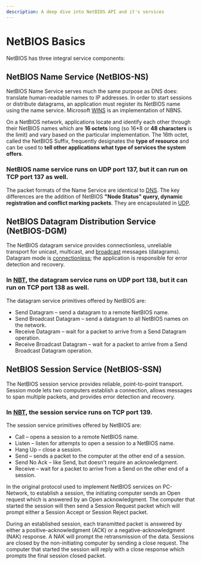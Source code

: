 ```yaml
---
description: A deep dive into NetBIOS API and it's services
---
```


# NetBIOS Basics

NetBIOS has three integral service components:

## NetBIOS Name Service (NetBIOS-NS)

NetBIOS Name Service serves much the same purpose as DNS does: translate human-readable names to IP addresses. In order to start sessions or distribute datagrams, an application must register its NetBIOS name using the name service. Microsoft [WINS](https://en.wikipedia.org/wiki/Windows\_Internet\_Name\_Service) is an implementation of NBNS.

On a NetBIOS network, applications locate and identify each other through their NetBIOS names which are **16 octets** long (so 16\*8 or **48 characters** is the limit) and vary based on the particular implementation. The 16th octet, called the NetBIOS Suffix, frequently designates the **type of resource** and can be used to **tell other applications what type of services the system offers**.

### **NetBIOS name service runs on UDP port 137, but it can run on TCP port 137 as well.**&#x20;

The packet formats of the Name Service are identical to [DNS](https://en.wikipedia.org/wiki/Domain\_Name\_System). The key differences are the addition of NetBIOS **"Node Status" query, dynamic registration and conflict marking packets**. They are encapsulated in [UDP](https://en.wikipedia.org/wiki/User\_Datagram\_Protocol).&#x20;

## NetBIOS Datagram Distribution Service (NetBIOS-DGM)

The NetBIOS datagram service provides connectionless, unreliable transport for unicast, multicast, and [broadcast](https://learn.microsoft.com/en-us/openspecs/windows\_protocols/ms-cifs/760f8b7f-9a8a-4f0c-a044-1501a83a933b#gt\_7f275cc2-a1c5-47d7-83ae-9a84178f2481) messages (datagrams). Datagram mode is [connectionless](https://en.wikipedia.org/wiki/Connectionless); the application is responsible for error detection and recovery.&#x20;

### **In** [**NBT**](https://en.wikipedia.org/wiki/NetBIOS\_over\_TCP/IP)**, the datagram service runs on UDP port 138, but it can run on TCP port 138 as well.**

The datagram service primitives offered by NetBIOS are:

* Send Datagram – send a datagram to a remote NetBIOS name.
* Send Broadcast Datagram – send a datagram to all NetBIOS names on the network.
* Receive Datagram – wait for a packet to arrive from a Send Datagram operation.
* Receive Broadcast Datagram – wait for a packet to arrive from a Send Broadcast Datagram operation.

## NetBIOS Session Service (NetBIOS-SSN)

The NetBIOS session service provides reliable, point-to-point transport. Session mode lets two computers establish a connection, allows messages to span multiple packets, and provides error detection and recovery.&#x20;

### In [NBT](https://en.wikipedia.org/wiki/NetBIOS\_over\_TCP/IP), the session service runs on TCP port 139.

The session service primitives offered by NetBIOS are:

* Call – opens a session to a remote NetBIOS name.
* Listen – listen for attempts to open a session to a NetBIOS name.
* Hang Up – close a session.
* Send – sends a packet to the computer at the other end of a session.
* Send No Ack – like Send, but doesn't require an acknowledgment.
* Receive – wait for a packet to arrive from a Send on the other end of a session.

In the original protocol used to implement NetBIOS services on PC-Network, to establish a session, the initiating computer sends an Open request which is answered by an Open acknowledgment. The computer that started the session will then send a Session Request packet which will prompt either a Session Accept or Session Reject packet.

During an established session, each transmitted packet is answered by either a positive-acknowledgment (ACK) or a negative-acknowledgment (NAK) response. A NAK will prompt the retransmission of the data. Sessions are closed by the non-initiating computer by sending a close request. The computer that started the session will reply with a close response which prompts the final session closed packet.
